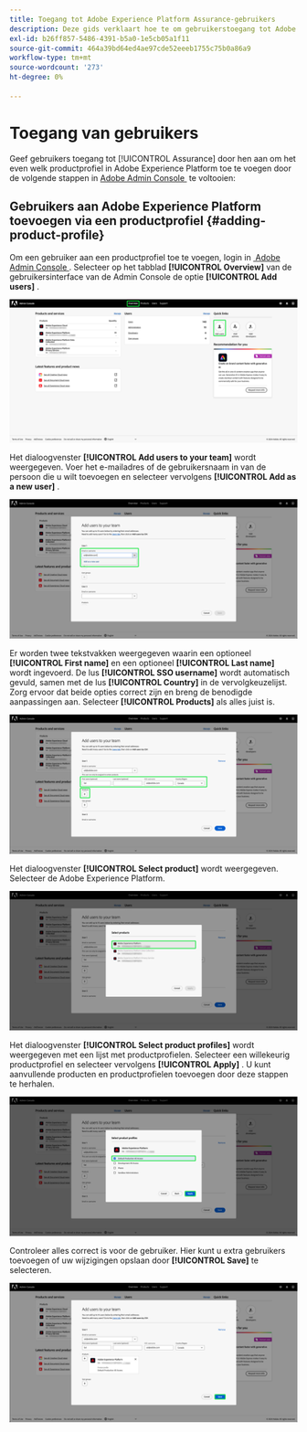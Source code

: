 ```yaml
---
title: Toegang tot Adobe Experience Platform Assurance-gebruikers
description: Deze gids verklaart hoe te om gebruikerstoegang tot Adobe Experience Platform Assurance te houden door het door de Admin Console te leiden.
exl-id: b26ff857-5486-4391-b5a0-1e5cb05a1f11
source-git-commit: 464a39bd64ed4ae97cde52eeeb1755c75b0a86a9
workflow-type: tm+mt
source-wordcount: '273'
ht-degree: 0%

---
```


# Toegang van gebruikers

Geef gebruikers toegang tot [!UICONTROL Assurance] door hen aan om het even welk productprofiel in Adobe Experience Platform toe te voegen door de volgende stappen in [&#x200B; Adobe Admin Console &#x200B;](https://adminconsole.adobe.com/) te voltooien:

## Gebruikers aan Adobe Experience Platform toevoegen via een productprofiel {#adding-product-profile}

Om een gebruiker aan een productprofiel toe te voegen, login in [&#x200B; Adobe Admin Console &#x200B;](https://adminconsole.adobe.com/). Selecteer op het tabblad **[!UICONTROL Overview]** van de gebruikersinterface van de Admin Console de optie **[!UICONTROL Add users]** .

![&#x200B; de pagina van de Admin Console met Add benadrukte gebruikers.](./images/user-access/admin-console.png)

Het dialoogvenster **[!UICONTROL Add users to your team]** wordt weergegeven. Voer het e-mailadres of de gebruikersnaam in van de persoon die u wilt toevoegen en selecteer vervolgens **[!UICONTROL Add as a new user]** .

![&#x200B; e-mail of gebruikersbenaming textbox wordt benadrukt in Add gebruikersdialoog.](./images/user-access/add-users.png)

Er worden twee tekstvakken weergegeven waarin een optioneel **[!UICONTROL First name]** en een optioneel **[!UICONTROL Last name]** wordt ingevoerd. De lus **[!UICONTROL SSO username]** wordt automatisch gevuld, samen met de lus **[!UICONTROL Country]** in de vervolgkeuzelijst. Zorg ervoor dat beide opties correct zijn en breng de benodigde aanpassingen aan. Selecteer **[!UICONTROL Products]** als alles juist is.

![&#x200B; de drie naam en landgebieden worden benadrukt in de Add gebruikersdialoog.](./images/user-access/name-and-products.png)

Het dialoogvenster **[!UICONTROL Select product]** wordt weergegeven. Selecteer de Adobe Experience Platform.

![&#x200B; Uitgezochte producten dialoog met een lijst van drie producten en de benadrukte optie van Adobe Experience Platform.](./images/user-access/select-products.png)

Het dialoogvenster **[!UICONTROL Select product profiles]** wordt weergegeven met een lijst met productprofielen. Selecteer een willekeurig productprofiel en selecteer vervolgens **[!UICONTROL Apply]** . U kunt aanvullende producten en productprofielen toevoegen door deze stappen te herhalen.

![&#x200B; een optie die in de Uitgezochte dialoog van productprofielen wordt geselecteerd en wordt benadrukt.](./images/user-access/select-product-profiles.png)

Controleer alles correct is voor de gebruiker. Hier kunt u extra gebruikers toevoegen of uw wijzigingen opslaan door **[!UICONTROL Save]** te selecteren.

![&#x200B; voegt gebruikers aan uw teamdialoog met alle informatie toe die binnen wordt gevuld en geselecteerde sparen.](./images/user-access/save-selections.png)
